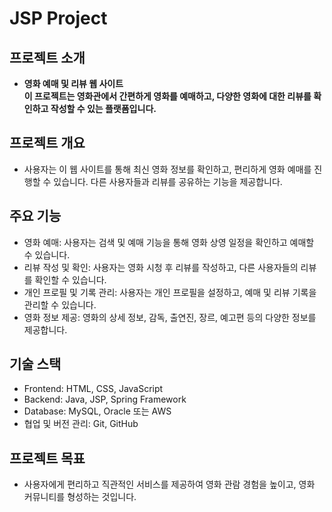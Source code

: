# JSP Project

## 프로젝트 소개
- **영화 예매 및 리뷰 웹 사이트<br> 이 프로젝트는 영화관에서 간편하게 영화를 예매하고, 다양한 영화에 대한 리뷰를 확인하고 작성할 수 있는 플랫폼입니다.**

## 프로젝트 개요
- 사용자는 이 웹 사이트를 통해 최신 영화 정보를 확인하고, 편리하게 영화 예매를 진행할 수 있습니다.
다른 사용자들과 리뷰를 공유하는 기능을 제공합니다.

## 주요 기능
- 영화 예매: 사용자는 검색 및 예매 기능을 통해 영화 상영 일정을 확인하고 예매할 수 있습니다.
- 리뷰 작성 및 확인: 사용자는 영화 시청 후 리뷰를 작성하고, 다른 사용자들의 리뷰를 확인할 수 있습니다.
- 개인 프로필 및 기록 관리: 사용자는 개인 프로필을 설정하고, 예매 및 리뷰 기록을 관리할 수 있습니다.
- 영화 정보 제공: 영화의 상세 정보, 감독, 출연진, 장르, 예고편 등의 다양한 정보를 제공합니다.

## 기술 스택
- Frontend: HTML, CSS, JavaScript
- Backend: Java, JSP, Spring Framework
- Database: MySQL, Oracle 또는 AWS
- 협업 및 버전 관리: Git, GitHub

## 프로젝트 목표
- 사용자에게 편리하고 직관적인 서비스를 제공하여 영화 관람 경험을 높이고, 영화 커뮤니티를 형성하는 것입니다.
